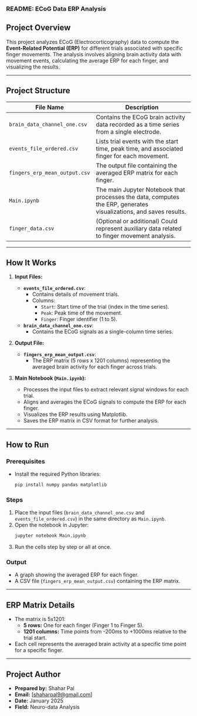 ### **README: ECoG Data ERP Analysis**

## **Project Overview**
This project analyzes ECoG (Electrocorticography) data to compute the **Event-Related Potential (ERP)** for different trials associated with specific finger movements. The analysis involves aligning brain activity data with movement events, calculating the average ERP for each finger, and visualizing the results.

---

## **Project Structure**

| **File Name**               | **Description**                                                                                 |
|-----------------------------|---------------------------------------------------------------------------------------------|
| `brain_data_channel_one.csv` | Contains the ECoG brain activity data recorded as a time series from a single electrode.      |
| `events_file_ordered.csv`    | Lists trial events with the start time, peak time, and associated finger for each movement.   |
| `fingers_erp_mean_output.csv` | The output file containing the averaged ERP matrix for each finger.                          |
| `Main.ipynb`                 | The main Jupyter Notebook that processes the data, computes the ERP, generates visualizations, and saves results. |
| `finger_data.csv`            | (Optional or additional) Could represent auxiliary data related to finger movement analysis.  |

---

## **How It Works**
1. **Input Files:**
   - **`events_file_ordered.csv`**:
     - Contains details of movement trials.
     - Columns:
       - `Start`: Start time of the trial (index in the time series).
       - `Peak`: Peak time of the movement.
       - `Finger`: Finger identifier (1 to 5).
   - **`brain_data_channel_one.csv`**:
     - Contains the ECoG signals as a single-column time series.

2. **Output File:**
   - **`fingers_erp_mean_output.csv`**:
     - The ERP matrix (5 rows x 1201 columns) representing the averaged brain activity for each finger across trials.

3. **Main Notebook (`Main.ipynb`):**
   - Processes the input files to extract relevant signal windows for each trial.
   - Aligns and averages the ECoG signals to compute the ERP for each finger.
   - Visualizes the ERP results using Matplotlib.
   - Saves the ERP matrix in CSV format for further analysis.

---

## **How to Run**
### **Prerequisites**
- Install the required Python libraries:
  ```bash
  pip install numpy pandas matplotlib
  ```

### **Steps**
1. Place the input files (`brain_data_channel_one.csv` and `events_file_ordered.csv`) in the same directory as `Main.ipynb`.
2. Open the notebook in Jupyter:
   ```bash
   jupyter notebook Main.ipynb
   ```
3. Run the cells step by step or all at once.

### **Output**
- A graph showing the averaged ERP for each finger.
- A CSV file (`fingers_erp_mean_output.csv`) containing the ERP matrix.

---

## **ERP Matrix Details**
- The matrix is 5x1201:
  - **5 rows:** One for each finger (Finger 1 to Finger 5).
  - **1201 columns:** Time points from -200ms to +1000ms relative to the trial start.
- Each cell represents the averaged brain activity at a specific time point for a specific finger.

---

## **Project Author**
- **Prepared by:** Shahar Pal
- **Email:** [shaharpal9@gmail.com]
- **Date:** January 2025
- **Field:** Neuro-data Analysis

